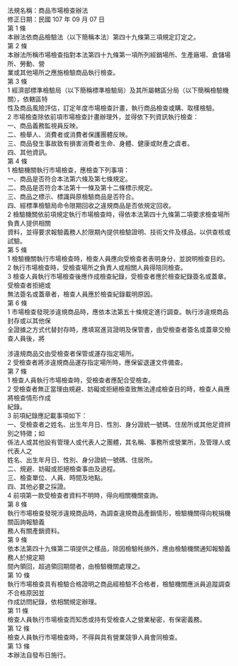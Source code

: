 法規名稱：商品市場檢查辦法  
修正日期：民國 107 年 09 月 07 日  
第 1 條  
本辦法依商品檢驗法（以下簡稱本法）第四十九條第三項規定訂定之。  
第 2 條  
本辦法所稱市場檢查指對本法第四十九條第一項所列經銷場所、生產廠場、倉儲場所、勞動、營  
業或其他場所之應施檢驗商品執行檢查。  
第 3 條  
1 經濟部標準檢驗局（以下簡稱標準檢驗局）及其所屬轄區分局（以下簡稱檢驗機關），依轄區特  
性及商品風險評估，訂定年度市場檢查計畫，執行商品檢查或購、取樣檢驗。  
2 市場檢查除依前項市場檢查計畫辦理外，並得依下列資訊執行檢查：  
一、商品義務監視員反映。  
二、檢舉人、消費者或消費者保護團體反映。  
三、商品發生事故致有損害消費者生命、身體、健康或財產之虞者。  
四、其他資訊。  
第 4 條  
1 檢驗機關執行市場檢查，應檢查下列事項：  
一、商品是否符合本法第六條及第七條規定。  
二、商品是否符合本法第十一條及第十二條標示規定。  
三、商品之標示、標識與原檢驗商品是否符合。  
四、經標準檢驗局命令限期回收之違規商品是否依規定回收。  
2 檢驗機關依前項規定執行市場檢查時，得依本法第四十九條第二項要求檢查場所負責人提供相關  
資料，並得要求報驗義務人於限期內提供檢驗證明、技術文件及樣品，以供查核或試驗。  
第 5 條  
1 檢驗機關執行市場檢查時，檢查人員應向受檢查者表明身分，並說明檢查目的。  
2 執行市場檢查時，受檢查場所之負責人或相關人員得陪同檢查。  
3 檢查人員執行市場檢查後應作成檢查紀錄，受檢查者應於檢查紀錄簽名或蓋章。受檢查者拒絕或  
無法簽名或蓋章者，檢查人員應於檢查紀錄載明原因。  
第 6 條  
1 市場檢查發現涉違規商品時，應依本法第五十條規定進行調查。執行涉違規商品封存或以其他保  
全證據之方式代替封存時，應填寫進貨證明及保管書，由受檢查者簽名或蓋章交檢查人員後，將  


涉違規商品交由受檢查者保管或運存指定場所。  
2 受檢查者將涉違規商品運存指定場所時，應保留退運文件備查。  
第 7 條  
1 檢查人員執行市場檢查時，受檢查者應配合受檢查。  
2 受檢查者無正當理由規避、妨礙或拒絕檢查致無法達成檢查目的時，檢查人員應將檢查情形作成  
紀錄。  
3 前項紀錄應記載事項如下：  
一、受檢查者之姓名、出生年月日、性別、身分證統一號碼、住居所或其他足資辨別之特徵；如  
係法人或其他設有管理人或代表人之團體，其名稱、事務所或營業所，及管理人或代表人之  
姓名、出生年月日、性別、身分證統一號碼、住居所。  
二、規避、妨礙或拒絕檢查事由及過程。  
三、檢查單位、人員、時間及地點。  
四、其他必要之採證。  
4 前項第一款受檢查者資料不明時，得向相關機關查詢。  
第 8 條  
執行市場檢查發現涉違規商品時，為調查違規商品產銷情形，檢驗機關得向稅捐機關函詢報驗義  
務人有關產銷資料。  
第 9 條  
依本法第四十九條第二項提供之樣品，除因檢驗秏損外，應由檢驗機關通知報驗義務人於規定期  
間內領回，超過領回期間者，由檢驗機關處理之。  
第 10 條  
執行市場檢查具有檢驗合格證明之商品經檢驗不合格者，檢驗機關應派員追蹤調查不合格原因並  
作成訪問紀錄，依相關規定辦理。  
第 11 條  
檢查人員執行市場檢查而知悉或持有受檢查人之營業秘密，有保密義務。  
第 12 條  
檢查人員執行市場檢查時，不得與具有營業競爭人員會同檢查。  
第 13 條  
本辦法自發布日施行。  


